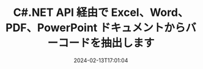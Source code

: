 ---
############################# Static ############################
layout: "auto-gen-parser"
date: 2024-02-13T17:01:04
draft: false
otherformats: 

############################# Head ############################
head_title: ".NET PDF、DOCX、PPTX、XLSX、EPUB などからバーコードを抽出する API"
head_description: "GroupDocs.Parser .NET API を使用すると、ソフトウェア開発者は PDF、DOC、DOCX、PPT、PPTX、EML、MSG、XLS、XLSX、 .NET アプリ内の CSV、ODT、RTF、および EPUB ドキュメント。"

############################# Header ############################
title: "C#.NET API 経由で Excel、Word、PDF、PowerPoint ドキュメントからバーコードを抽出します"
description: "GroupDocs.Parser .NET API を使用すると、プログラマーは PDF、DOC、DOCX、PPT、PPTX、EML、MSG、XLS、XLSX、CSV からバーコードを抽出できます、ODT、RTF、および EPUB のドキュメントまたはページ領域。"
bg_image: "https://cms.admin.containerize.com/templates/aspose/App_Themes/V3/images/bg/header1.png"
bg_overlay: false
button:
    enable: true
    icon: "fas fa-arrow-down"
    label: "無料トライアルをダウンロード"
    link: "https://downloads.groupdocs.com/parser/net"

############################# SubMenu ############################
submenu:
    enable: true

    left:
        img_alt: "GroupDocs.Parser for .NET"
        image: "https://cms.admin.containerize.com/templates/groupdocs/images/product-logos/90x90-noborder/groupdocs-parser-net.png"
        product: "GroupDocs.Parser"
        platform: ".NET"

    middle:
        button:

            # button loop
            - link: "https://apireference.groupdocs.com/parser/net"
              text: "APIリファレンス"

            # button loop
            - link: "https://github.com/groupdocs-parser"
              text: "コード例"

            # button loop
            - link: "https://products.groupdocs.app/parser/family"
              text: "ライブデモ"

            # button loop
            - link: "https://purchase.groupdocs.com/pricing/parser/net"
              text: "価格設定"

    right:
        link_download: "https://downloads.groupdocs.com/parser"
        link_learn: "https://docs.groupdocs.com/parser/net"
        link_buy: "https://purchase.groupdocs.com"

############################# About ############################
about:
    enable: true
    title: "FB2 ファイルからバーコードを抽出する方法 .NET API?"
    content: |
        バーコードは、製品のスキャンと識別、自動車部品の追跡、在庫管理など、多くの場面で世界中で一般的に使用されている、機械読み取り可能な数字と文字の表現です。 GroupDocs.Parser for .NET は、開発者が、PDF、電子メール、電子ブック、Microsoft Office 形式など、サポートされているさまざまな種類のドキュメント形式からテキスト、画像、バーコードを抽出するソリューションの開発を支援する強力な API です: Word ({ 377}、DOCX)、PowerPoint (PPT、PPTX)、Excel (XLS、XLSX)、メール (EML、MSG) 形式など。 .NET API には、キーワードによるテキストの検索、正確なテキスト抽出、HTML またはマークダウン形式のテキスト抽出、座標によるテキスト領域の抽出、メタデータまたはバーコードの抽出など、いくつかの高度なドキュメント解析機能のサポートが含まれています。
        
        

############################# Steps ############################
steps:
    enable: true
    title_left: ".NET の FB2 からバーコードを抽出します"
    content_left: |
        [GroupDocs.Parser for .NET](/ja/parser/net/) を使用すると、C# 開発者は、いくつかの簡単な手順を実装することで、FB2 ファイルからバーコードを簡単に抽出できます。
        
        * 最初のドキュメントの [Parser](https://reference.groupdocs.com/net/parser/groupdocs.parser/parser) オブジェクトをインスタンス化します。
        * ファイルがバーコード抽出をサポートしているかどうかを確認します。
        * [GetBarcodes](https://reference.groupdocs.com/parser/net/groupdocs.parser/parser/methods/getbarcodes) メソッドを呼び出し、のコレクションを取得します。[PageBarcodeArea](https://reference.groupdocs.com/parser/net/groupdocs.parser.data/pagebarcodearea) オブジェクト。
        * コレクションを反復処理して、バーコード値を取得します。

    title_right: "バーコード抽出の詳細"
    content_right: |
        * <a href="https://docs.groupdocs.com/parser/net/extract-barcodes-from-document/">文書からバーコードを抽出する方法</a>
        * <a href="https://docs.groupdocs.com/parser/net/extract-barcodes-from-document-page/">ドキュメントページからバーコードを抽出する方法</a>
        * <a href="https://docs.groupdocs.com/parser/net/extract-barcodes-from-document-page-area/">文書ページ領域からバーコードを抽出する方法</a>
    
    code: |
     {{% parser/additional-styles %}}
     {{< parser/code-parser title="C# サンプルコードを使用して FB2 ファイルからバーコードを抽出する方法">}}

        ```csharp    
        // GroupDocs.Parser API を使用して FB2 ファイルからバーコードを抽出します
        // Parserクラスのインスタンスを作成する
        using (Parser parser = new Parser(Constants.SamplePdfWithBarcodes)) {
            // ファイルがバーコード抽出をサポートしているかどうかを確認します
            if (!parser.Features.Barcodes) {
                Console.WriteLine("このファイルはバーコード抽出をサポートしていません。");
                return;
            }

            // {steps.code.scan}
            IEnumerable<PageBarcodeArea> barcodes = parser.GetBarcodes();

            // バーコードを反復処理する
            foreach (PageBarcodeArea barcode in barcodes) {
                // ページインデックスを印刷する
                Console.WriteLine("Page: " + barcode.Page.Index.ToString());
                // バーコード値を印刷する
                Console.WriteLine("Value: " + barcode.Value);
            }
        }
        ```
     {{< /parser/code-parser >}}

############################# More ############################
more:
    enable: true
    title_left: "システム要求"
    content_left: |
        GroupDocs.Parser for .NET API は、すべての主要なプラットフォームとオペレーティング システムでサポートされています。以下のコードを実行する前に、次の前提条件がシステムにインストールされていることを確認してください。
        
        * オペレーティング システム: Microsoft Windows、Linux、MacOS
        * 開発環境: Microsoft Visual Studio, Xamarin, MonoDevelop
        * フレームワーク
        * GroupDocs.Parser for .NET の最新バージョンを [Nuget](https://www.nuget.org/packages/groupdocs.parser) からダウンロードします

    title_right: "GroupDocs.Parser for .NET を使用する理由"
    content_right: |
        * サポートされているドキュメントからのプレーン テキスト抽出のサポート    
        * ユーザー定義のテンプレートを使用したドキュメントの解析    
        * 構造化テキスト抽出を完全にサポート    
        * キーワードおよび正規表現によるテキスト検索    
        * 書式設定されたテキスト、メタデータ、画像、コンテナ、添付ファイルを抽出します    
        * サポートされている一部のドキュメント形式の目次を抽出します    
        * PDF ドキュメントからのフォーム データを解析する    
        * ドキュメントからハイパーリンクを抽出する   

############################# Demos ############################
demos:
    enable: true
    title: "ライブデモ - オンラインで文書からバーコードを抽出"
    content: |
       [GroupDocs.Parser ライブ デモ](https://products.groupdocs.app/parser/barcodes/) Web サイトにアクセスして、今すぐドキュメントからバーコードを抽出してください。
       ライブデモには次のようなメリットがあります。
        
############################# About Formats ############################
about_formats:
    enable: true

############################# More Formats ############################
more_formats:
    enable: true
    title: "他のドキュメント形式からバーコードを抽出する"
    content: |
        .NET ドキュメントは、ファイル形式と画像のバーコード抽出 API を解析します。以下に示すように、いくつかの一般的なファイル形式のデータを抽出します。

############################# Back to top ###############################
back_to_top:
    enable: true
---